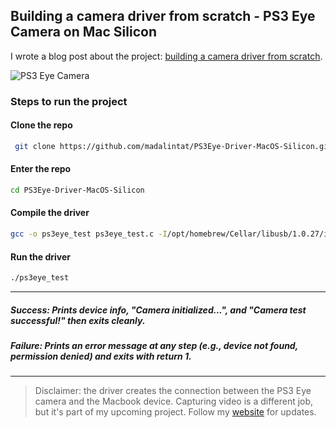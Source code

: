 ## Building a camera driver from scratch - PS3 Eye Camera on Mac Silicon

I wrote a blog post about the project: [building a camera driver from scratch](https://cetusian.com/projects/ps3eye_driver).

![PS3 Eye Camera](ps3eye_camera_1.png)

### Steps to run the project

#### Clone the repo
```bash
 git clone https://github.com/madalintat/PS3Eye-Driver-MacOS-Silicon.git
```

#### Enter the repo
```bash
cd PS3Eye-Driver-MacOS-Silicon
```

#### Compile the driver
```bash
gcc -o ps3eye_test ps3eye_test.c -I/opt/homebrew/Cellar/libusb/1.0.27/include/libusb-1.0 -L/opt/homebrew/Cellar/libusb/1.0.27/lib -lusb-1.0
```

#### Run the driver
```bash
./ps3eye_test
```
---

##### Success: Prints device info, "Camera initialized...", and "Camera test successful!" then exits cleanly.

##### Failure: Prints an error message at any step (e.g., device not found, permission denied) and exits with return 1.

---

> Disclaimer: the driver creates the connection between the PS3 Eye camera and the Macbook device. Capturing video is a different job, but it's part of my upcoming project. Follow my [website](https://cetusian.com) for updates.
